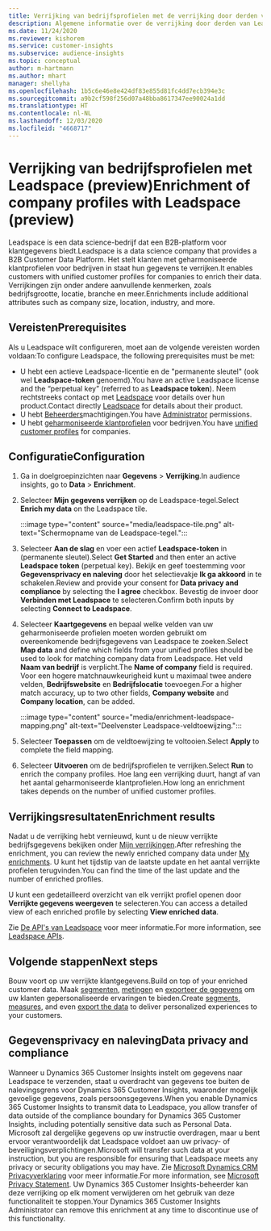 ```yaml
---
title: Verrijking van bedrijfsprofielen met de verrijking door derden van Leadspace
description: Algemene informatie over de verrijking door derden van Leadspace.
ms.date: 11/24/2020
ms.reviewer: kishorem
ms.service: customer-insights
ms.subservice: audience-insights
ms.topic: conceptual
author: m-hartmann
ms.author: mhart
manager: shellyha
ms.openlocfilehash: 1b5c6e46e8e424df83e855d81fc4dd7ecb394e3c
ms.sourcegitcommit: a9b2cf598f256d07a48bba8617347ee90024a1dd
ms.translationtype: HT
ms.contentlocale: nl-NL
ms.lasthandoff: 12/03/2020
ms.locfileid: "4668717"
---
```

# <a name="enrichment-of-company-profiles-with-leadspace-preview"></a><span data-ttu-id="5ec9f-103">Verrijking van bedrijfsprofielen met Leadspace (preview)</span><span class="sxs-lookup"><span data-stu-id="5ec9f-103">Enrichment of company profiles with Leadspace (preview)</span></span>

<span data-ttu-id="5ec9f-104">Leadspace is een data science-bedrijf dat een B2B-platform voor klantgegevens biedt.</span><span class="sxs-lookup"><span data-stu-id="5ec9f-104">Leadspace is a data science company that provides a B2B Customer Data Platform.</span></span> <span data-ttu-id="5ec9f-105">Het stelt klanten met geharmoniseerde klantprofielen voor bedrijven in staat hun gegevens te verrijken.</span><span class="sxs-lookup"><span data-stu-id="5ec9f-105">It enables customers with unified customer profiles for companies to enrich their data.</span></span> <span data-ttu-id="5ec9f-106">Verrijkingen zijn onder andere aanvullende kenmerken, zoals bedrijfsgrootte, locatie, branche en meer.</span><span class="sxs-lookup"><span data-stu-id="5ec9f-106">Enrichments include additional attributes such as company size, location, industry, and more.</span></span>

## <a name="prerequisites"></a><span data-ttu-id="5ec9f-107">Vereisten</span><span class="sxs-lookup"><span data-stu-id="5ec9f-107">Prerequisites</span></span>

<span data-ttu-id="5ec9f-108">Als u Leadspace wilt configureren, moet aan de volgende vereisten worden voldaan:</span><span class="sxs-lookup"><span data-stu-id="5ec9f-108">To configure Leadspace, the following prerequisites must be met:</span></span>

- <span data-ttu-id="5ec9f-109">U hebt een actieve Leadspace-licentie en de "permanente sleutel" (ook wel **Leadspace-token** genoemd).</span><span class="sxs-lookup"><span data-stu-id="5ec9f-109">You have an active Leadspace license and the “perpetual key” (referred to as **Leadspace token**).</span></span> <span data-ttu-id="5ec9f-110">Neem rechtstreeks contact op met [Leadspace](https://www.leadspace.com/products/leadspace-on-demand/) voor details over hun product.</span><span class="sxs-lookup"><span data-stu-id="5ec9f-110">Contact directly [Leadspace](https://www.leadspace.com/products/leadspace-on-demand/) for details about their product.</span></span>
- <span data-ttu-id="5ec9f-111">U hebt [Beheerders](permissions.md#administrator)machtigingen.</span><span class="sxs-lookup"><span data-stu-id="5ec9f-111">You have [Administrator](permissions.md#administrator) permissions.</span></span>
- <span data-ttu-id="5ec9f-112">U hebt [geharmoniseerde klantprofielen](customer-profiles.md) voor bedrijven.</span><span class="sxs-lookup"><span data-stu-id="5ec9f-112">You have [unified customer profiles](customer-profiles.md) for companies.</span></span>

## <a name="configuration"></a><span data-ttu-id="5ec9f-113">Configuratie</span><span class="sxs-lookup"><span data-stu-id="5ec9f-113">Configuration</span></span>

1. <span data-ttu-id="5ec9f-114">Ga in doelgroepinzichten naar **Gegevens** > **Verrijking**.</span><span class="sxs-lookup"><span data-stu-id="5ec9f-114">In audience insights, go to **Data** > **Enrichment**.</span></span>

1. <span data-ttu-id="5ec9f-115">Selecteer **Mijn gegevens verrijken** op de Leadspace-tegel.</span><span class="sxs-lookup"><span data-stu-id="5ec9f-115">Select **Enrich my data** on the Leadspace tile.</span></span>

   :::image type="content" source="media/leadspace-tile.png" alt-text="Schermopname van de Leadspace-tegel.":::

1. <span data-ttu-id="5ec9f-117">Selecteer **Aan de slag** en voer een actief **Leadspace-token** in (permanente sleutel).</span><span class="sxs-lookup"><span data-stu-id="5ec9f-117">Select **Get Started** and then enter an active **Leadspace token** (perpetual key).</span></span> <span data-ttu-id="5ec9f-118">Bekijk en geef toestemming voor **Gegevensprivacy en naleving** door het selectievakje **Ik ga akkoord** in te schakelen.</span><span class="sxs-lookup"><span data-stu-id="5ec9f-118">Review and provide your consent for **Data privacy and compliance** by selecting the **I agree** checkbox.</span></span> <span data-ttu-id="5ec9f-119">Bevestig de invoer door **Verbinden met Leadspace** te selecteren.</span><span class="sxs-lookup"><span data-stu-id="5ec9f-119">Confirm both inputs by selecting **Connect to Leadspace**.</span></span>

1. <span data-ttu-id="5ec9f-120">Selecteer **Kaartgegevens** en bepaal welke velden van uw geharmoniseerde profielen moeten worden gebruikt om overeenkomende bedrijfsgegevens van Leadspace te zoeken.</span><span class="sxs-lookup"><span data-stu-id="5ec9f-120">Select **Map data** and define which fields from your unified profiles should be used to look for matching company data from Leadspace.</span></span> <span data-ttu-id="5ec9f-121">Het veld **Naam van bedrijf** is verplicht.</span><span class="sxs-lookup"><span data-stu-id="5ec9f-121">The **Name of company** field is required.</span></span> <span data-ttu-id="5ec9f-122">Voor een hogere matchnauwkeurigheid kunt u maximaal twee andere velden, **Bedrijfswebsite** en **Bedrijfslocatie** toevoegen.</span><span class="sxs-lookup"><span data-stu-id="5ec9f-122">For a higher match accuracy, up to two other fields, **Company website** and **Company location**, can be added.</span></span>

   :::image type="content" source="media/enrichment-leadspace-mapping.png" alt-text="Deelvenster Leadspace-veldtoewijzing.":::
   
1. <span data-ttu-id="5ec9f-124">Selecteer **Toepassen** om de veldtoewijzing te voltooien.</span><span class="sxs-lookup"><span data-stu-id="5ec9f-124">Select **Apply** to complete the field mapping.</span></span>

1. <span data-ttu-id="5ec9f-125">Selecteer **Uitvoeren** om de bedrijfsprofielen te verrijken.</span><span class="sxs-lookup"><span data-stu-id="5ec9f-125">Select **Run** to enrich the company profiles.</span></span> <span data-ttu-id="5ec9f-126">Hoe lang een verrijking duurt, hangt af van het aantal geharmoniseerde klantprofielen.</span><span class="sxs-lookup"><span data-stu-id="5ec9f-126">How long an enrichment takes depends on the number of unified customer profiles.</span></span>

## <a name="enrichment-results"></a><span data-ttu-id="5ec9f-127">Verrijkingsresultaten</span><span class="sxs-lookup"><span data-stu-id="5ec9f-127">Enrichment results</span></span>

<span data-ttu-id="5ec9f-128">Nadat u de verrijking hebt vernieuwd, kunt u de nieuw verrijkte bedrijfsgegevens bekijken onder [Mijn verrijkingen](enrichment-hub.md).</span><span class="sxs-lookup"><span data-stu-id="5ec9f-128">After refreshing the enrichment, you can review the newly enriched company data under [My enrichments](enrichment-hub.md).</span></span> <span data-ttu-id="5ec9f-129">U kunt het tijdstip van de laatste update en het aantal verrijkte profielen terugvinden.</span><span class="sxs-lookup"><span data-stu-id="5ec9f-129">You can find the time of the last update and the number of enriched profiles.</span></span>

<span data-ttu-id="5ec9f-130">U kunt een gedetailleerd overzicht van elk verrijkt profiel openen door **Verrijkte gegevens weergeven** te selecteren.</span><span class="sxs-lookup"><span data-stu-id="5ec9f-130">You can access a detailed view of each enriched profile by selecting **View enriched data**.</span></span>

<span data-ttu-id="5ec9f-131">Zie [De API's van Leadspace](https://support.leadspace.com/hc/en-us/sections/201997649-API) voor meer informatie.</span><span class="sxs-lookup"><span data-stu-id="5ec9f-131">For more information, see [Leadspace APIs](https://support.leadspace.com/hc/en-us/sections/201997649-API).</span></span>

## <a name="next-steps"></a><span data-ttu-id="5ec9f-132">Volgende stappen</span><span class="sxs-lookup"><span data-stu-id="5ec9f-132">Next steps</span></span>

<span data-ttu-id="5ec9f-133">Bouw voort op uw verrijkte klantgegevens.</span><span class="sxs-lookup"><span data-stu-id="5ec9f-133">Build on top of your enriched customer data.</span></span> <span data-ttu-id="5ec9f-134">Maak [segmenten](segments.md), [metingen](measures.md) en [exporteer de gegevens](export-destinations.md) om uw klanten gepersonaliseerde ervaringen te bieden.</span><span class="sxs-lookup"><span data-stu-id="5ec9f-134">Create [segments](segments.md), [measures](measures.md), and even [export the data](export-destinations.md) to deliver personalized experiences to your customers.</span></span>

## <a name="data-privacy-and-compliance"></a><span data-ttu-id="5ec9f-135">Gegevensprivacy en naleving</span><span class="sxs-lookup"><span data-stu-id="5ec9f-135">Data privacy and compliance</span></span>

<span data-ttu-id="5ec9f-136">Wanneer u Dynamics 365 Customer Insights instelt om gegevens naar Leadspace te verzenden, staat u overdracht van gegevens toe buiten de nalevingsgrens voor Dynamics 365 Customer Insights, waaronder mogelijk gevoelige gegevens, zoals persoonsgegevens.</span><span class="sxs-lookup"><span data-stu-id="5ec9f-136">When you enable Dynamics 365 Customer Insights to transmit data to Leadspace, you allow transfer of data outside of the compliance boundary for Dynamics 365 Customer Insights, including potentially sensitive data such as Personal Data.</span></span> <span data-ttu-id="5ec9f-137">Microsoft zal dergelijke gegevens op uw instructie overdragen, maar u bent ervoor verantwoordelijk dat Leadspace voldoet aan uw privacy- of beveiligingsverplichtingen.</span><span class="sxs-lookup"><span data-stu-id="5ec9f-137">Microsoft will transfer such data at your instruction, but you are responsible for ensuring that Leadspace meets any privacy or security obligations you may have.</span></span> <span data-ttu-id="5ec9f-138">Zie [Microsoft Dynamics CRM Privacyverklaring](https://go.microsoft.com/fwlink/?linkid=396732) voor meer informatie.</span><span class="sxs-lookup"><span data-stu-id="5ec9f-138">For more information, see [Microsoft Privacy Statement](https://go.microsoft.com/fwlink/?linkid=396732).</span></span>
<span data-ttu-id="5ec9f-139">Uw Dynamics 365 Customer Insights-beheerder kan deze verrijking op elk moment verwijderen om het gebruik van deze functionaliteit te stoppen.</span><span class="sxs-lookup"><span data-stu-id="5ec9f-139">Your Dynamics 365 Customer Insights Administrator can remove this enrichment at any time to discontinue use of this functionality.</span></span>